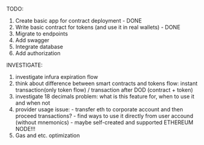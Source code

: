 TODO:

1. Create basic app for contract deployment - DONE
2. Write basic contract for tokens (and use it in real wallets) - DONE
3. Migrate to endpoints
4. Add swagger
5. Integrate database
6. Add authorization

INVESTIGATE:

1. investigate infura expiration flow
2. think about difference between smart contracts and tokens flow:
   instant transaction(only token flow) / transaction after DOD (contract + token)
3. investigate 18 decimals problem: what is this feature for, when to use it and when not
4. provider usage issue: - transfer eth to corporate account and then proceed transactions? - find ways to use it directly from user accound (without mnemonics) - maybe self-created and supported ETHEREUM NODE!!!
5. Gas and etc. optimization
